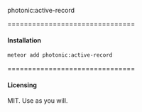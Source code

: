 photonic:active-record

===============================
#### Installation  

````bash
meteor add photonic:active-record
````


===============================
#### Licensing  

MIT.  Use as you will.
